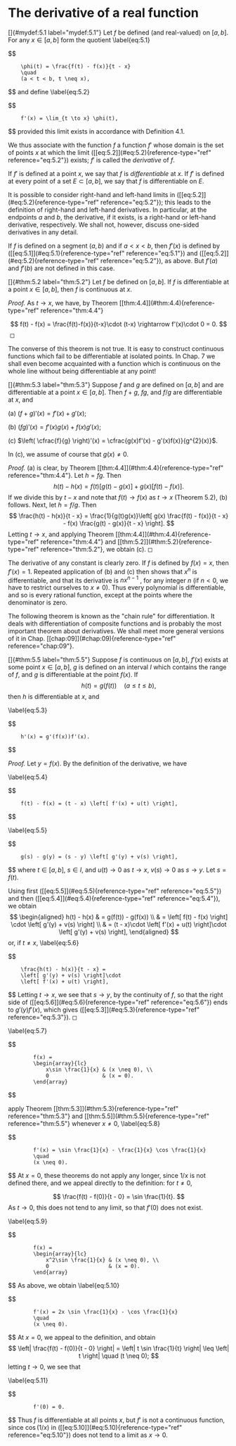 # The derivative of a real function

<!-- ::: mydef -->
[]{#mydef:5.1 label="mydef:5.1"} Let $f$ be defined (and real-valued) on
$[a, b]$. For any $x \in [a, b]$ form the quotient 
\label{eq:5.1}

$$

        \phi(t) = \frac{f(t) - f(x)}{t - x}
        \quad
        (a < t < b, t \neq x),
$$
 and define 
\label{eq:5.2}

$$

        f'(x) = \lim_{t \to x} \phi(t),
$$
 provided this limit exists in
accordance with Definition 4.1.

We thus associate with the function $f$ a function $f'$ whose domain is
the set of points $x$ at which the limit
(\[\[eq:5.2\]](#eq:5.2){reference-type="ref" reference="eq:5.2"}) exists;
$f'$ is called the *derivative* of $f$.

If $f'$ is defined at a point $x$, we say that $f$ is *differentiable*
at $x$. If $f'$ is defined at every point of a set $E \subset [a, b]$,
we say that $f$ is differentiable on $E$.

It is possible to consider right-hand and left-hand limits in
(\[\[eq:5.2\]](#eq:5.2){reference-type="ref" reference="eq:5.2"}); this
leads to the definition of right-hand and left-hand derivatives. In
particular, at the endpoints $a$ and $b$, the derivative, if it exists,
is a right-hand or left-hand derivative, respectively. We shall not,
however, discuss one-sided derivatives in any detail.

If $f$ is defined on a segment $(a, b)$ and if $a < x < b$, then $f'(x)$
is defined by (\[\[eq:5.1\]](#eq:5.1){reference-type="ref"
reference="eq:5.1"}) and (\[\[eq:5.2\]](#eq:5.2){reference-type="ref"
reference="eq:5.2"}), as above. But $f'(a)$ and $f'(b)$ are not defined
in this case.
<!-- ::: -->

<!-- ::: thm -->
[]{#thm:5.2 label="thm:5.2"} Let $f$ be defined on $[a, b]$. If $f$ is
differentiable at a point $x \in [a, b]$, then $f$ is continuous at $x$.
<!-- ::: -->

<!-- ::: proof -->
*Proof.* As $t \rightarrow x$, we have, by Theorem
\[\[thm:4.4\]](#thm:4.4){reference-type="ref" reference="thm:4.4"}

$$
f(t) - f(x) = \frac{f(t)-f(x)}{t-x}\cdot (t-x)
        \rightarrow f'(x)\cdot 0 = 0.
$$
 ◻
<!-- ::: -->

The converse of this theorem is not true. It is easy to construct
continuous functions which fail to be differentiable at isolated points.
In Chap. 7 we shall even become acquainted with a function which is
continuous on the whole line without being differentiable at any point!

<!-- ::: thm -->
[]{#thm:5.3 label="thm:5.3"} Suppose $f$ and $g$ are defined on $[a, b]$
and are differentiable at a point $x \in [a, b]$. Then $f + g$, $fg$,
and $f/g$ are differentiable at $x$, and

(a) $(f + g)'(x) = f'(x) + g'(x)$;

(b) $(fg)'(x) = f'(x)g(x) + f(x)g'(x)$;

(c) $\left( \cfrac{f}{g} \right)'(x) = \cfrac{g(x)f'(x) - g'(x)f(x)}{g^{2}(x)}$.

In (c), we assume of course that $g(x) \neq 0$.
<!-- ::: -->

<!-- ::: proof -->
*Proof.* (a) is clear, by Theorem
\[\[thm:4.4\]](#thm:4.4){reference-type="ref" reference="thm:4.4"}. Let
$h = fg$. Then 
$$
h(t) - h(x) =
        f(t)\left[g(t) - g(x)\right] +
        g(x)\left[f(t) - f(x)\right].
$$
 If we divide this by $t - x$ and
note that $f(t) \rightarrow f(x)$ as $t \rightarrow x$ (Theorem 5.2),
(b) follows. Next, let $h = f/g$. Then 
$$
\frac{h(t) - h(x)}{t - x} =
        \frac{1}{g(t)g(x)}\left[
            g(x) \frac{f(t) - f(x)}{t - x} -
            f(x) \frac{g(t) - g(x)}{t - x}
            \right].
$$
 Letting $t \rightarrow x$, and applying Theorem
\[\[thm:4.4\]](#thm:4.4){reference-type="ref" reference="thm:4.4"} and
\[\[thm:5.2\]](#thm:5.2){reference-type="ref" reference="thm:5.2"}, we
obtain (c). ◻
<!-- ::: -->

<!-- ::: newexample -->
The derivative of any constant is clearly zero. If $f$ is defined by
$f(x) = x$, then $f'(x) = 1$. Repeated application of (b) and (c) then
shows that $x^n$ is differentiable, and that its derivative is
$nx^{n-1}$ , for any integer $n$ (if $n < 0$, we have to restrict
ourselves to $x \neq 0$). Thus every polynomial is differentiable, and
so is every rational function, except at the points where the
denominator is zero.
<!-- ::: -->

The following theorem is known as the "chain rule" for differentiation.
It deals with differentiation of composite functions and is probably the
most important theorem about derivatives. We shall meet more general
versions of it in Chap. \[\[chap:09\]](#chap:09){reference-type="ref"
reference="chap:09"}.

<!-- ::: thm -->
[]{#thm:5.5 label="thm:5.5"} Suppose $f$ is continuous on $[a, b]$,
$f'(x)$ exists at some point $x \in [a, b]$, $g$ is defined on an
interval $I$ which contains the range of $f$, and $g$ is differentiable
at the point $f(x)$. If 
$$
h(t) = g(f(t))
        \quad
        (a \leq t \leq b),
$$
 then $h$ is differentiable at $x$, and

\label{eq:5.3}

$$

        h'(x) = g'(f(x))f'(x).
$$

<!-- ::: -->

<!-- ::: proof -->
*Proof.* Let $y = f(x)$. By the definition of the derivative, we have

\label{eq:5.4}

$$

        f(t) - f(x) = (t - x) \left[ f'(x) + u(t) \right],
$$


\label{eq:5.5}

$$

        g(s) - g(y) = (s - y) \left[ g'(y) + v(s) \right],
$$
 where
$t \in [a, b]$, $s \in I$, and $u(t) \rightarrow 0$ as
$t \rightarrow x$, $v(s) \rightarrow 0$ as $s \rightarrow y$. Let
$s = f(t)$.

Using first (\[\[eq:5.5\]](#eq:5.5){reference-type="ref"
reference="eq:5.5"}) and then
(\[\[eq:5.4\]](#eq:5.4){reference-type="ref" reference="eq:5.4"}), we
obtain 
$$
\begin{aligned}
        h(t) - h(x)
         & = g(f(t)) - g(f(x))                                                          \\
         & = \left[ f(t) - f(x) \right] \cdot \left[ g'(y) + v(s) \right]               \\
         & = (t - x)\cdot \left[ f'(x) + u(t) \right]\cdot \left[ g'(y) + v(s) \right],
    \end{aligned}
$$
 or, if $t \neq x$, 
\label{eq:5.6}

$$

        \frac{h(t) - h(x)}{t - x} =
        \left[ g'(y) + v(s) \right]\cdot
        \left[ f'(x) + u(t) \right],
$$
 Letting $t \rightarrow x$, we see
that $s \rightarrow y$, by the continuity of $f$, so that the right side
of (\[\[eq:5.6\]](#eq:5.6){reference-type="ref" reference="eq:5.6"}) ends
to $g'(y)f'(x)$, which gives (\[\[eq:5.3\]](#eq:5.3){reference-type="ref"
reference="eq:5.3"}). ◻
<!-- ::: -->

<!-- ::: newexample -->
<!-- ::: asparaenum -->

\label{eq:5.7}

$$

            f(x) =
            \begin{array}{lc}
                x\sin \frac{1}{x} & (x \neq 0), \\
                0                 & (x = 0).
            \end{array}
$$


apply Theorem \[\[thm:5.3\]](#thm:5.3){reference-type="ref"
reference="thm:5.3"} and \[\[thm:5.5\]](#thm:5.5){reference-type="ref"
reference="thm:5.5"} whenever $x \neq 0$, 
\label{eq:5.8}

$$

            f'(x) = \sin \frac{1}{x} - \frac{1}{x} \cos \frac{1}{x}
            \quad
            (x \neq 0).
$$
 At $x = 0$, these theorems do not apply any
longer, since $1/x$ is not defined there, and we appeal directly to the
definition: for $t \neq 0$,

$$
\frac{f(t) - f(0)}{t - 0} = \sin \frac{1}{t}.
$$
 As $t \rightarrow 0$,
this does not tend to any limit, so that $f'(0)$ does not exist.


\label{eq:5.9}

$$

            f(x) =
            \begin{array}{lc}
                x^2\sin \frac{1}{x} & (x \neq 0), \\
                0                   & (x = 0).
            \end{array}
$$
 As above, we obtain 
\label{eq:5.10}

$$

            f'(x) = 2x \sin \frac{1}{x} - \cos \frac{1}{x}
            \quad
            (x \neq 0).
$$
 At $x = 0$, we appeal to the definition, and
obtain 
$$
\left| \frac{f(t) - f(0)}{t - 0} \right| =
            \left| t \sin \frac{1}{t} \right| \leq \left| t \right|
            \quad
            (t \neq 0);
$$
 letting $t \rightarrow 0$, we see that

\label{eq:5.11}

$$

            f'(0) = 0.
$$
 Thus $f$ is differentiable at all points $x$,
but $f'$ is not a continuous function, since $\cos (1/x)$ in
(\[\[eq:5.10\]](#eq:5.10){reference-type="ref" reference="eq:5.10"}) does
not tend to a limit as $x \rightarrow 0$.
<!-- ::: -->
<!-- ::: -->
